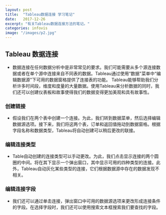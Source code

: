 ```yaml
---
layout: post
title:  "Tableau数据连接 学习笔记"
date:   2017-12-26
excerpt: "有关Tableau数据连接方法的笔记。"
categories: infovis
image: "/images/p2.jpg"
---
```


## Tableau 数据连接
* 数据连接在任何数据分析中是非常常见的要求。我们可能需要从多个源连接数据或者在单个源中连接来自不同表的数据。Tableau通过使用“数据"菜单中“编辑数据源"下可用的数据窗格提供了连接表的功能。 Tableau能够帮助我们分析许多时间段，维度和度量的大量数据。使用Tableau来分析数据的同时，我们还可以创建仪表板和故事使得我们的数据变得更加美观和具有故事性。

### 创建链接
* 假设我们在两个表中创建一个连接。为此，我们转到数据菜单，然后选择编辑数据源选项。接下来，我们将这两个表，订单和返回值拖动到数据窗格。根据字段名称和数据类型，Tableau将自动创建可以稍后更改的联接。

### 编辑连接类型
* Table自动创建的连接类型可以手动更改。为此，我们点击显示连接的两个圆圈的中间。将在其下显示一个弹出窗口，其中显示可用的四种类型的连接。此外，Tableau自动灰化某些类型的连接，它们根据数据源中存在的数据发现不相关。

### 编辑连接字段
* 我们还可以通过单击连接，弹出窗口中可用的数据源选项来更改形成连接条件的字段。在选择字段时，我们还可以使用搜索文本框搜索我们要查找的字段。